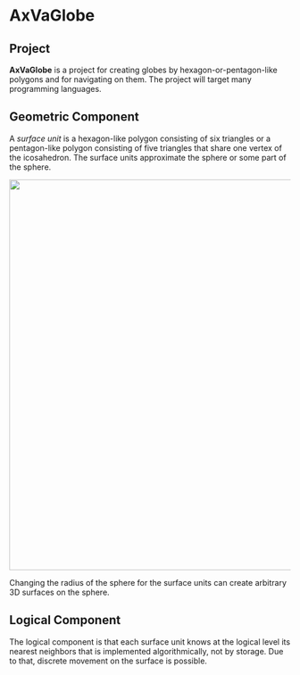 # AxVaGlobe

## Project

**AxVaGlobe** is a project for creating globes by hexagon-or-pentagon-like polygons and for navigating on them. The project will target many programming languages.

## Geometric Component

A *surface unit* is a hexagon-like polygon consisting of six triangles or a pentagon-like polygon consisting of five triangles that share one vertex of the icosahedron. The surface units approximate the sphere or some part of the sphere. 

<img src="https://user-images.githubusercontent.com/85578981/127783633-d5dc5e1b-57e8-426b-ae48-cb57790e715e.png" data-canonical-src="https://user-images.githubusercontent.com/85578981/127783633-d5dc5e1b-57e8-426b-ae48-cb57790e715e.png" width="700"/>

Changing the radius of the sphere for the surface units can create arbitrary 3D surfaces on the sphere. 

## Logical Component

The logical component is that each surface unit knows at the logical level its nearest neighbors that is implemented algorithmically, not by storage. Due to that, discrete movement on the surface is possible.
